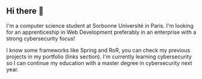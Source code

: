 ## Hi there 👋

I'm a computer science student at Sorbonne Université in Paris. I'm looking for an apprenticeship in Web Development preferably in an enterprise with a strong cybersecurity focus!

I know some frameworks like Spring and RoR, you can check my previous projects in my portfolio (links section). I'm currently learning cybersecurity so I can continue my education with a master degree in cybersecurity next year.
